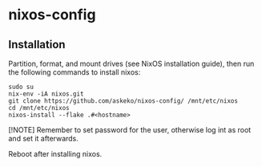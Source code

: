 # nixos-config
## Installation

Partition, format, and mount drives (see NixOS installation guide), then run the following commands to install nixos:

```
sudo su
nix-env -iA nixos.git
git clone https://github.com/askeko/nixos-config/ /mnt/etc/nixos
cd /mnt/etc/nixos
nixos-install --flake .#<hostname>
```

[!NOTE]
Remember to set password for the user, otherwise log int as root and set it afterwards.

Reboot after installing nixos.
